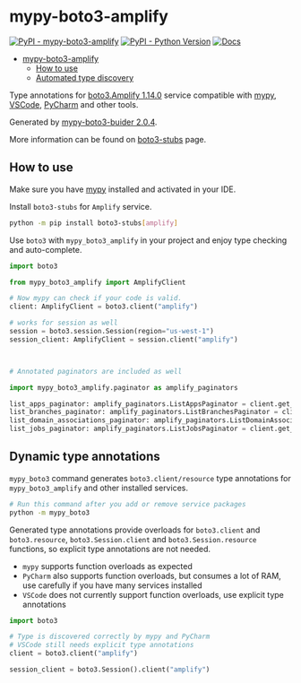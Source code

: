 # mypy-boto3-amplify

[![PyPI - mypy-boto3-amplify](https://img.shields.io/pypi/v/mypy-boto3-amplify.svg?color=blue)](https://pypi.org/project/mypy-boto3-amplify)
[![PyPI - Python Version](https://img.shields.io/pypi/pyversions/mypy-boto3-amplify.svg?color=blue)](https://pypi.org/project/mypy-boto3-amplify)
[![Docs](https://img.shields.io/readthedocs/mypy-boto3-builder.svg?color=blue)](https://mypy-boto3-builder.readthedocs.io/)

- [mypy-boto3-amplify](#mypy-boto3-amplify)
  - [How to use](#how-to-use)
  - [Automated type discovery](#automated-type-discovery)

Type annotations for
[boto3.Amplify 1.14.0](https://boto3.amazonaws.com/v1/documentation/api/1.14.0/reference/services/amplify.html#Amplify) service
compatible with [mypy](https://github.com/python/mypy), [VSCode](https://code.visualstudio.com/),
[PyCharm](https://www.jetbrains.com/pycharm/) and other tools.

Generated by [mypy-boto3-buider 2.0.4](https://github.com/vemel/mypy_boto3_builder).

More information can be found on [boto3-stubs](https://pypi.org/project/boto3-stubs/) page.

## How to use

Make sure you have [mypy](https://github.com/python/mypy) installed and activated in your IDE.

Install `boto3-stubs` for `Amplify` service.

```bash
python -m pip install boto3-stubs[amplify]
```

Use `boto3` with `mypy_boto3_amplify` in your project and enjoy type checking and auto-complete.

```python
import boto3

from mypy_boto3_amplify import AmplifyClient

# Now mypy can check if your code is valid.
client: AmplifyClient = boto3.client("amplify")

# works for session as well
session = boto3.session.Session(region="us-west-1")
session_client: AmplifyClient = session.client("amplify")



# Annotated paginators are included as well

import mypy_boto3_amplify.paginator as amplify_paginators

list_apps_paginator: amplify_paginators.ListAppsPaginator = client.get_paginator("list_apps")
list_branches_paginator: amplify_paginators.ListBranchesPaginator = client.get_paginator("list_branches")
list_domain_associations_paginator: amplify_paginators.ListDomainAssociationsPaginator = client.get_paginator("list_domain_associations")
list_jobs_paginator: amplify_paginators.ListJobsPaginator = client.get_paginator("list_jobs")
```

## Dynamic type annotations

`mypy_boto3` command generates `boto3.client/resource` type annotations for
`mypy_boto3_amplify` and other installed services.

```bash
# Run this command after you add or remove service packages
python -m mypy_boto3
```

Generated type annotations provide overloads for `boto3.client` and `boto3.resource`,
`boto3.Session.client` and `boto3.Session.resource` functions,
so explicit type annotations are not needed.

- `mypy` supports function overloads as expected
- `PyCharm` also supports function overloads, but consumes a lot of RAM, use carefully if you have many services installed
- `VSCode` does not currently support function overloads, use explicit type annotations

```python
import boto3

# Type is discovered correctly by mypy and PyCharm
# VSCode still needs explicit type annotations
client = boto3.client("amplify")

session_client = boto3.Session().client("amplify")
```
